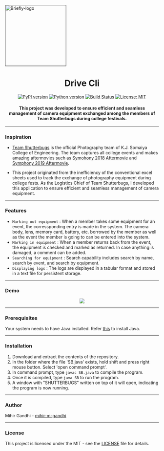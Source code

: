 
  <a href="" rel="noopener">
 <img height=200px src="https://i.imgur.com/QEcBZSh.png" alt="Briefly-logo"></a>
</p>

<h1 align="center">Drive Cli</h1>

<div align="center">

[![PyPI version](https://badge.fury.io/py/drive-cli.svg)](https://badge.fury.io/py/drive-cli)
[![Python version](https://img.shields.io/badge/python-3.4+-blue.svg)](https://www.python.org/download/releases/3.4.0/)
[![Build Status](https://travis-ci.org/nurdtechie98/drive-cli.svg?branch=dev)](https://travis-ci.org/nurdtechie98/drive-cli)
[![License: MIT](https://img.shields.io/badge/License-MIT-yellow.svg)](https://opensource.org/licenses/MIT)

<h4> This project was developed to ensure efficient and seamless management of camera equipment exchanged among the members of <strong>Team Shutterbugs</strong> during college festivals. </h4>

</div>

-----------------------------------------
### Inspiration

* [Team Shutterbugs](https://www.facebook.com/KJSCEShutterBugs/) is the official Photography team of K.J. Somaiya College of Engineering. The team captures all college events and makes amazing aftermovies such as [Symohony 2018 Aftermovie](https://youtu.be/aDejbo4q3ew) and [Symphony 2019 Aftermovie](https://youtu.be/6NB35IHme8o).

* This project originated from the inefficiency of the conventional excel sheets used to track the exchange of photography equipment during college fests. As the Logistics Chief of Team Shutterbugs, I developed this application to ensure efficient and seamless management of camera equipment.

------------------------------------------
### Features

- `Marking out equipment` : When a member takes some equipment for an event, the corressponding entry is made in the system. The camera body, lens, memory card, battery, etc. borrowed by the member as well as the event the member is going to can be entered into the system. 
- `Marking in equipment` : When a member returns back from the event, the equipment is checked and marked as returned. In case anything is damaged, a comment can be added.
- `Searching for equipment` : Search capability includes search by name, search by event, and search by equipment.
- `Displaying logs` : The logs are displayed in a tabular format and stored in a text file for persistent storage. 

------------------------------------------
### Demo
<p align="center">
    <img src="./Demo.gif">
</p>

------------------------------------------
### Prerequisites
Your system needs to have Java installed. Refer [this](https://www.javatpoint.com/javafx-how-to-install-java) to install Java. 

------------------------------------------
### Installation

1. Download and extract the contents of the repository. 
2. In the folder where the file 'SB.java' exists, hold shift and press right mouse button. Select 'open command prompt'.
3. In command prompt, type ```javac SB.java``` to compile the program.
4. Once it is compiled, type ```java SB``` to run the program.
5. A window with "SHUTTERBUGS" written on top of it will open, indicating the program is now running.

------------------------------------------
### Author
Mihir Gandhi - [mihir-m-gandhi](https://github.com/mihir-m-gandhi)

------------------------------------------
### License
This project is licensed under the MIT - see the [LICENSE](./LICENSE) file for details.

